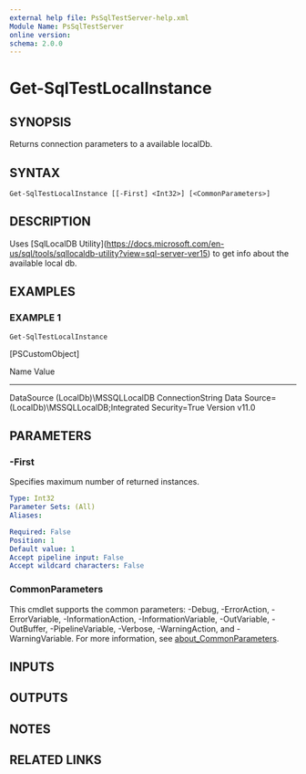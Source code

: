 ```yaml
---
external help file: PsSqlTestServer-help.xml
Module Name: PsSqlTestServer
online version:
schema: 2.0.0
---
```


# Get-SqlTestLocalInstance

## SYNOPSIS
Returns connection parameters to a available localDb.

## SYNTAX

```
Get-SqlTestLocalInstance [[-First] <Int32>] [<CommonParameters>]
```

## DESCRIPTION
Uses \[SqlLocalDB Utility\](https://docs.microsoft.com/en-us/sql/tools/sqllocaldb-utility?view=sql-server-ver15) to get info about the available local db.

## EXAMPLES

### EXAMPLE 1
```
Get-SqlTestLocalInstance
```

\[PSCustomObject\]

Name                           Value
----                           -----
DataSource                     (LocalDb)\MSSQLLocalDB
ConnectionString               Data Source=(LocalDb)\MSSQLLocalDB;Integrated Security=True
Version                        v11.0

## PARAMETERS

### -First
Specifies maximum number of returned instances.

```yaml
Type: Int32
Parameter Sets: (All)
Aliases:

Required: False
Position: 1
Default value: 1
Accept pipeline input: False
Accept wildcard characters: False
```

### CommonParameters
This cmdlet supports the common parameters: -Debug, -ErrorAction, -ErrorVariable, -InformationAction, -InformationVariable, -OutVariable, -OutBuffer, -PipelineVariable, -Verbose, -WarningAction, and -WarningVariable. For more information, see [about_CommonParameters](http://go.microsoft.com/fwlink/?LinkID=113216).

## INPUTS

## OUTPUTS

## NOTES

## RELATED LINKS
